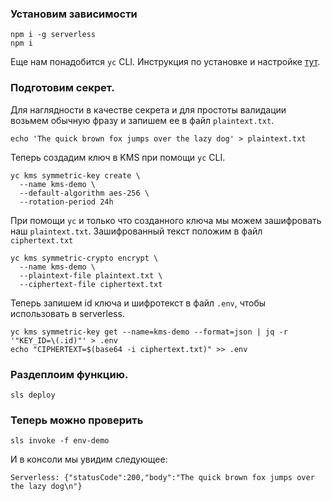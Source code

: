 ### Установим зависимости

```shell
npm i -g serverless
npm i
```
Еще нам понадобится `yc` CLI. Инструкция по установке и настройке [тут](https://cloud.yandex.ru/docs/cli/quickstart).

### Подготовим секрет.

Для наглядности в качестве секрета и для простоты валидации возьмем обычную фразу и запишем ее в файл `plaintext.txt`.
```shell
echo 'The quick brown fox jumps over the lazy dog' > plaintext.txt
```

Теперь создадим ключ в KMS при помощи `yc` CLI. 

```shell
yc kms symmetric-key create \
  --name kms-demo \
  --default-algorithm aes-256 \
  --rotation-period 24h 
```

При помощи `yc` и только что созданного ключа мы можем зашифровать наш `plaintext.txt`.
Зашифрованный текст положим в файл `ciphertext.txt`

```shell
yc kms symmetric-crypto encrypt \
  --name kms-demo \
  --plaintext-file plaintext.txt \
  --ciphertext-file ciphertext.txt
```

Теперь запишем id ключа и шифротекст в файл `.env`, чтобы использовать в serverless.

```shell
yc kms symmetric-key get --name=kms-demo --format=json | jq -r '"KEY_ID=\(.id)"' > .env
echo "CIPHERTEXT=$(base64 -i ciphertext.txt)" >> .env
```

### Раздеплоим функцию.

```shell
sls deploy
```

### Теперь можно проверить
```shell
sls invoke -f env-demo
```

И в консоли мы увидим следующее:

```
Serverless: {"statusCode":200,"body":"The quick brown fox jumps over the lazy dog\n"}
```

